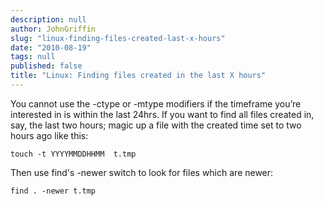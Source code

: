 ```yaml
---
description: null
author: JohnGriffin
slug: "linux-finding-files-created-last-x-hours"
date: "2010-08-19"
tags: null
published: false
title: "Linux: Finding files created in the last X hours"
---
```


You cannot use the -ctype or -mtype modifiers if the timeframe you’re interested in is within the last 24hrs.  If you want to find all files created in, say, the last two hours; magic up a file with the created time set to two hours ago like this:

`touch -t YYYYMMDDHHMM  t.tmp `

Then use find's -newer switch to look for files which are newer:

`find . -newer t.tmp`